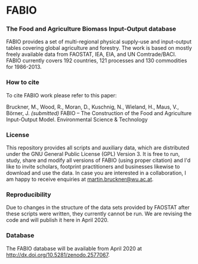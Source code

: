 # FABIO
### The Food and Agriculture Biomass Input-Output database

FABIO provides a set of multi-regional physical supply-use and input-output tables covering global agriculture and forestry. The work is based on mostly freely available data from FAOSTAT, IEA, EIA, and UN Comtrade/BACI. FABIO currently covers 192 countries, 121 processes and 130 commodities for 1986-2013.

### How to cite

To cite FABIO work please refer to this paper:

Bruckner, M., Wood, R., Moran, D., Kuschnig, N., Wieland, H., Maus, V., Börner, J. *(submitted)* FABIO – The Construction of the Food and Agriculture Input-Output Model. Environmental Science & Technology

### License

This repository provides all scripts and auxiliary data, which are distributed under the GNU General Public License (GPL) Version 3. It is free to run, study, share and modify all versions of FABIO (using proper citation) and I'd like to invite scholars, footprint practitioners and businesses likewise to download and use the data. In case you are interested in a collaboration, I am happy to receive enquiries at <martin.bruckner@wu.ac.at>.

### Reproducibility

Due to changes in the structure of the data sets provided by FAOSTAT after these scripts were written, they currently cannot be run. We are revising the code and will publish it here in April 2020.  

### Database

The FABIO database will be available from April 2020 at http://dx.doi.org/10.5281/zenodo.2577067.
